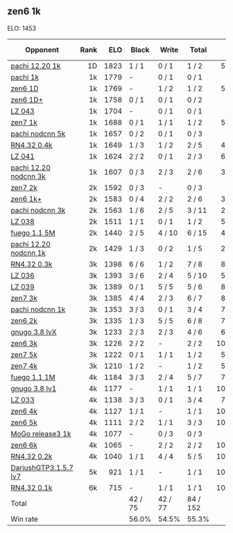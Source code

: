 ## zen6 1k ##

ELO: 1453

Opponent | Rank | ELO | Black | Write | Total | Win rate
---------|-----:|----:|-------|-------|-------|-------:
[pachi 12.20 1k](pachi%2012.20%201k.md) | 1D | 1823 | 1 / 1 | 0 / 1 | 1 / 2 | 50.0%
[pachi 1k](pachi%201k.md) | 1k | 1779 | - | 0 / 1 | 0 / 1 | 0.0%
[zen6 1D](zen6%201D.md) | 1k | 1769 | - | 1 / 2 | 1 / 2 | 50.0%
[zen6 1D+](zen6%201D+.md) | 1k | 1758 | 0 / 1 | 0 / 1 | 0 / 2 | 0.0%
[LZ 043](LZ%20043.md) | 1k | 1704 | - | 0 / 1 | 0 / 1 | 0.0%
[zen7 1k](zen7%201k.md) | 1k | 1688 | 0 / 1 | 1 / 1 | 1 / 2 | 50.0%
[pachi nodcnn 5k](pachi%20nodcnn%205k.md) | 1k | 1657 | 0 / 2 | 0 / 1 | 0 / 3 | 0.0%
[RN4.32 0.4k](RN4.32%200.4k.md) | 1k | 1649 | 1 / 3 | 1 / 2 | 2 / 5 | 40.0%
[LZ 041](LZ%20041.md) | 1k | 1624 | 2 / 2 | 0 / 1 | 2 / 3 | 66.7%
[pachi 12.20 nodcnn 3k](pachi%2012.20%20nodcnn%203k.md) | 1k | 1607 | 0 / 3 | 2 / 3 | 2 / 6 | 33.3%
[zen7 2k](zen7%202k.md) | 2k | 1592 | 0 / 3 | - | 0 / 3 | 0.0%
[zen6 1k+](zen6%201k+.md) | 2k | 1583 | 0 / 4 | 2 / 2 | 2 / 6 | 33.3%
[pachi nodcnn 3k](pachi%20nodcnn%203k.md) | 2k | 1563 | 1 / 6 | 2 / 5 | 3 / 11 | 27.3%
[LZ 038](LZ%20038.md) | 2k | 1511 | 1 / 1 | 0 / 1 | 1 / 2 | 50.0%
[fuego 1.1 5M](fuego%201.1%205M.md) | 2k | 1440 | 2 / 5 | 4 / 10 | 6 / 15 | 40.0%
[pachi 12.20 nodcnn 1k](pachi%2012.20%20nodcnn%201k.md) | 2k | 1429 | 1 / 3 | 0 / 2 | 1 / 5 | 20.0%
[RN4.32 0.3k](RN4.32%200.3k.md) | 3k | 1398 | 6 / 6 | 1 / 2 | 7 / 8 | 87.5%
[LZ 036](LZ%20036.md) | 3k | 1393 | 3 / 6 | 2 / 4 | 5 / 10 | 50.0%
[LZ 039](LZ%20039.md) | 3k | 1389 | 0 / 1 | 5 / 5 | 5 / 6 | 83.3%
[zen7 3k](zen7%203k.md) | 3k | 1385 | 4 / 4 | 2 / 3 | 6 / 7 | 85.7%
[pachi nodcnn 1k](pachi%20nodcnn%201k.md) | 3k | 1353 | 3 / 3 | 0 / 1 | 3 / 4 | 75.0%
[zen6 2k](zen6%202k.md) | 3k | 1335 | 1 / 3 | 5 / 5 | 6 / 8 | 75.0%
[gnugo 3.8 lvX](gnugo%203.8%20lvX.md) | 3k | 1233 | 2 / 3 | 2 / 3 | 4 / 6 | 66.7%
[zen6 3k](zen6%203k.md) | 3k | 1226 | 2 / 2 | - | 2 / 2 | 100.0%
[zen7 5k](zen7%205k.md) | 3k | 1222 | 0 / 1 | 1 / 1 | 1 / 2 | 50.0%
[zen7 4k](zen7%204k.md) | 3k | 1210 | 1 / 2 | - | 1 / 2 | 50.0%
[fuego 1.1 1M](fuego%201.1%201M.md) | 4k | 1184 | 3 / 3 | 2 / 4 | 5 / 7 | 71.4%
[gnugo 3.8 lv1](gnugo%203.8%20lv1.md) | 4k | 1177 | - | 1 / 1 | 1 / 1 | 100.0%
[LZ 033](LZ%20033.md) | 4k | 1138 | 3 / 3 | 0 / 1 | 3 / 4 | 75.0%
[zen6 4k](zen6%204k.md) | 4k | 1127 | 1 / 1 | - | 1 / 1 | 100.0%
[zen6 5k](zen6%205k.md) | 4k | 1111 | 2 / 2 | 1 / 1 | 3 / 3 | 100.0%
[MoGo release3 1k](MoGo%20release3%201k.md) | 4k | 1077 | - | 0 / 3 | 0 / 3 | 0.0%
[zen6 6k](zen6%206k.md) | 4k | 1065 | - | 2 / 2 | 2 / 2 | 100.0%
[RN4.32 0.2k](RN4.32%200.2k.md) | 4k | 1040 | 1 / 1 | 4 / 4 | 5 / 5 | 100.0%
[DariushGTP3.1.5.7 lv7](DariushGTP3.1.5.7%20lv7.md) | 5k | 921 | 1 / 1 | - | 1 / 1 | 100.0%
[RN4.32 0.1k](RN4.32%200.1k.md) | 6k | 715 | - | 1 / 1 | 1 / 1 | 100.0%
Total | | | 42 / 75 | 42 / 77 | 84 / 152 | 
Win rate| | | 56.0% | 54.5% | 55.3% | 
